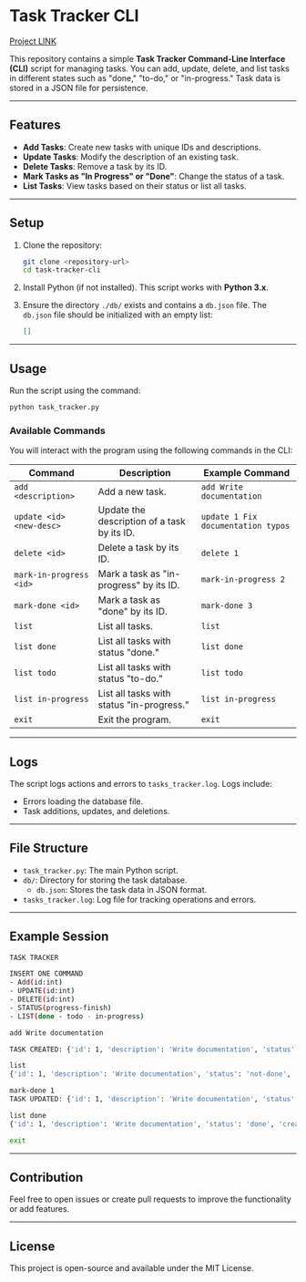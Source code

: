 # Task Tracker CLI
<a href="https://roadmap.sh/projects/task-tracker"> Project LINK</a>

This repository contains a simple **Task Tracker Command-Line Interface (CLI)** script for managing tasks. You can add, update, delete, and list tasks in different states such as "done," "to-do," or "in-progress." Task data is stored in a JSON file for persistence.

---

## Features

- **Add Tasks**: Create new tasks with unique IDs and descriptions.
- **Update Tasks**: Modify the description of an existing task.
- **Delete Tasks**: Remove a task by its ID.
- **Mark Tasks as "In Progress" or "Done"**: Change the status of a task.
- **List Tasks**: View tasks based on their status or list all tasks.

---

## Setup

1. Clone the repository:
   ```bash
   git clone <repository-url>
   cd task-tracker-cli
   ```

2. Install Python (if not installed). This script works with **Python 3.x**.

3. Ensure the directory `./db/` exists and contains a `db.json` file. The `db.json` file should be initialized with an empty list:
   ```json
   []
   ```

---

## Usage

Run the script using the command:
```bash
python task_tracker.py
```

### Available Commands

You will interact with the program using the following commands in the CLI:

| Command                      | Description                                         | Example Command                          |
|------------------------------|-----------------------------------------------------|------------------------------------------|
| `add <description>`          | Add a new task.                                     | `add Write documentation`                |
| `update <id> <new-desc>`     | Update the description of a task by its ID.         | `update 1 Fix documentation typos`       |
| `delete <id>`                | Delete a task by its ID.                            | `delete 1`                               |
| `mark-in-progress <id>`      | Mark a task as "in-progress" by its ID.             | `mark-in-progress 2`                     |
| `mark-done <id>`             | Mark a task as "done" by its ID.                    | `mark-done 3`                            |
| `list`                       | List all tasks.                                     | `list`                                   |
| `list done`                  | List all tasks with status "done."                  | `list done`                              |
| `list todo`                  | List all tasks with status "to-do."                 | `list todo`                              |
| `list in-progress`           | List all tasks with status "in-progress."           | `list in-progress`                       |
| `exit`                       | Exit the program.                                   | `exit`                                   |

---

## Logs

The script logs actions and errors to `tasks_tracker.log`. Logs include:

- Errors loading the database file.
- Task additions, updates, and deletions.

---

## File Structure

- `task_tracker.py`: The main Python script.
- `db/`: Directory for storing the task database.
  - `db.json`: Stores the task data in JSON format.
- `tasks_tracker.log`: Log file for tracking operations and errors.

---

## Example Session

```bash
TASK TRACKER

INSERT ONE COMMAND
- Add(id:int)
- UPDATE(id:int)
- DELETE(id:int)
- STATUS(progress-finish)
- LIST(done - todo - in-progress)

add Write documentation

TASK CREATED: {'id': 1, 'description': 'Write documentation', 'status': 'not-done', 'createdAt': '2024-12-16 12:00:00', 'updatedAt': None}

list
{'id': 1, 'description': 'Write documentation', 'status': 'not-done', 'createdAt': '2024-12-16 12:00:00', 'updatedAt': None}

mark-done 1
TASK UPDATED: {'id': 1, 'description': 'Write documentation', 'status': 'done', 'createdAt': '2024-12-16 12:00:00', 'updatedAt': '2024-12-16 12:05:00'}

list done
{'id': 1, 'description': 'Write documentation', 'status': 'done', 'createdAt': '2024-12-16 12:00:00', 'updatedAt': '2024-12-16 12:05:00'}

exit
```

---

## Contribution

Feel free to open issues or create pull requests to improve the functionality or add features.

---

## License

This project is open-source and available under the MIT License.
